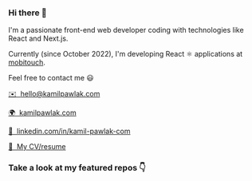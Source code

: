 <!--![LinkedIn Background - after MYPLinkedInBg](https://user-images.githubusercontent.com/28688352/178156383-bb67d2ec-bb98-4f11-9cd2-6ebc71c1b933.png)-->
### Hi there 👋

I'm a passionate front-end web developer coding with technologies like React and Next.js.

Currently (since October 2022), I'm developing React ⚛️ applications at [mobitouch](https://mobitouch.net/).

Feel free to contact me 😃

[✉️&nbsp;&nbsp;hello@kamilpawlak.com](mailto:hello@kamilpawlak.com)

[🌍&nbsp;&nbsp;kamilpawlak.com](https://kamilpawlak.com)

[💼&nbsp;&nbsp;linkedin.com/in/kamil-pawlak-com](https://www.linkedin.com/in/kamil-pawlak-com/)

[📄&nbsp;&nbsp;My CV/resume](https://assets.ctfassets.net/wlwqu9rqy540/5XDMd6XbI8fyARggjU7T9z/351e001c5ce54ccc34f38afd4a1a22f8/CV_Kamil_Pawlak.pdf)
### Take a look at my featured repos 👇

<!--
**rico-et22/rico-et22** is a ✨ _special_ ✨ repository because its `README.md` (this file) appears on your GitHub profile.

Here are some ideas to get you started:

- 🔭 I’m currently working on ...
- 🌱 I’m currently learning ...
- 👯 I’m looking to collaborate on ...
- 🤔 I’m looking for help with ...
- 💬 Ask me about ...
- 📫 How to reach me: ...
- 😄 Pronouns: ...
- ⚡ Fun fact: ...
-->
